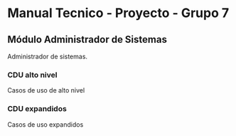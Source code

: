 # Manual Tecnico - Proyecto - Grupo 7

## Módulo Administrador de Sistemas

Administrador de sistemas.

### CDU alto nivel

Casos de uso de alto nivel

### CDU expandidos

Casos de uso expandidos
